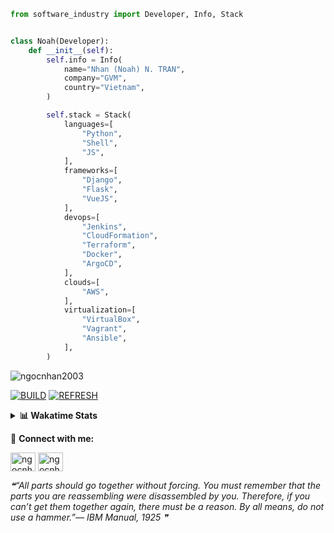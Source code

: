 ```python
from software_industry import Developer, Info, Stack


class Noah(Developer):
    def __init__(self):
        self.info = Info(
            name="Nhan (Noah) N. TRAN",
            company="GVM",
            country="Vietnam",
        )

        self.stack = Stack(
            languages=[
                "Python",
                "Shell",
                "JS",
            ],
            frameworks=[
                "Django",
                "Flask",
                "VueJS",
            ],
            devops=[
                "Jenkins",
                "CloudFormation",
                "Terraform",
                "Docker",
                "ArgoCD",
            ],
            clouds=[
                "AWS",
            ],
            virtualization=[
                "VirtualBox",
                "Vagrant",
                "Ansible",
            ],
        )
```
<img src="https://komarev.com/ghpvc/?username=ngocnhan2003&label=Profile%20views&color=0e75b6&style=flat" alt="ngocnhan2003" /> 

[![BUILD](https://github.com/ngocnhan2003/ngocnhan2003/actions/workflows/001_build.yml/badge.svg)](https://github.com/ngocnhan2003/ngocnhan2003/actions/workflows/001_build.yml)
[![REFRESH](https://github.com/ngocnhan2003/ngocnhan2003/actions/workflows/002_refresh.yml/badge.svg)](https://github.com/ngocnhan2003/ngocnhan2003/actions/workflows/002_refresh.yml)

<details> 
  <summary><b>📊 Wakatime Stats</b></summary>
  <br>
  
<!--START_SECTION:waka-->
![Code Time](http://img.shields.io/badge/Code%20Time-664%20hrs%201%20min-blue)

**I'm a Night 🦉** 

```text
🌞 Morning    109 commits    ████░░░░░░░░░░░░░░░░░░░░░   16.59% 
🌆 Daytime    97 commits     ███░░░░░░░░░░░░░░░░░░░░░░   14.76% 
🌃 Evening    418 commits    ████████████████░░░░░░░░░   63.62% 
🌙 Night      33 commits     █░░░░░░░░░░░░░░░░░░░░░░░░   5.02%

```
📅 **I'm Most Productive on Saturday** 

```text
Monday       144 commits    █████░░░░░░░░░░░░░░░░░░░░   21.92% 
Tuesday      28 commits     █░░░░░░░░░░░░░░░░░░░░░░░░   4.26% 
Wednesday    24 commits     █░░░░░░░░░░░░░░░░░░░░░░░░   3.65% 
Thursday     5 commits      ░░░░░░░░░░░░░░░░░░░░░░░░░   0.76% 
Friday       104 commits    ████░░░░░░░░░░░░░░░░░░░░░   15.83% 
Saturday     177 commits    ██████░░░░░░░░░░░░░░░░░░░   26.94% 
Sunday       175 commits    ██████░░░░░░░░░░░░░░░░░░░   26.64%

```


📊 **This Week I Spent My Time On** 

```text
⌚︎ Time Zone: Asia/Ho_Chi_Minh

💬 Programming Languages: 
No Activity Tracked This Week

🔥 Editors: 
No Activity Tracked This Week

💻 Operating System: 
No Activity Tracked This Week

```

**I Mostly Code in Python** 

```text
Python                   15 repos            ███████████░░░░░░░░░░░░░░   45.45% 
JavaScript               6 repos             ████░░░░░░░░░░░░░░░░░░░░░   18.18% 
TypeScript               2 repos             █░░░░░░░░░░░░░░░░░░░░░░░░   6.06% 
Kotlin                   2 repos             █░░░░░░░░░░░░░░░░░░░░░░░░   6.06% 
Vue                      2 repos             █░░░░░░░░░░░░░░░░░░░░░░░░   6.06%

```



 Last Updated on 17/03/2023 17:39:25 UTC+7
<!--END_SECTION:waka-->
</details>

🔗 **Connect with me:**

<a href="https://linkedin.com/in/ngocnhan2003" target="blank"><img align="center" src="https://raw.githubusercontent.com/rahuldkjain/github-profile-readme-generator/master/src/images/icons/Social/linked-in-alt.svg" alt="ngocnhan2003" height="30" width="40" /></a>
<a href="https://instagram.com/ngocnhan2003" target="blank"><img align="center" src="https://raw.githubusercontent.com/rahuldkjain/github-profile-readme-generator/master/src/images/icons/Social/instagram.svg" alt="ngocnhan2003" height="30" width="40" /></a>


<!--STARTS_HERE_QUOTE_README-->
<i>❝“All parts should go together without forcing.  You must remember that the parts you are reassembling were disassembled by you.  Therefore, if you can’t get them together again, there must be a reason.  By all means, do not use a hammer.”— IBM Manual, 1925  ❞</i>
<!--ENDS_HERE_QUOTE_README-->
